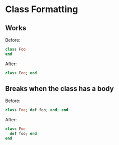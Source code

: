 # Class Formatting

## Works

Before:

```ruby
class Foo
end
```

After:

```ruby
class Foo; end
```

## Breaks when the class has a body

Before:

```ruby
class Foo; def foo; end; end
```

After:

```ruby
class Foo
  def foo; end
end
```
